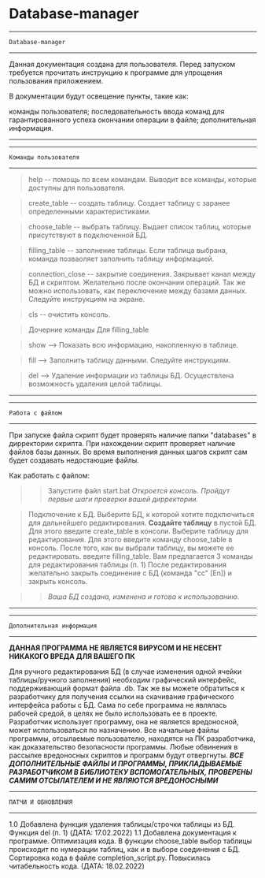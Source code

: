 # Database-manager

----------------------------------------------
	Database-manager
----------------------------------------------


Данная документация создана для пользователя. Перед запуском требуется прочитать инструкцию к программе для 
упрощения пользования приложением. 

В документации будут освещение пункты, такие как: 

 команды пользователя;
 последовательность ввода команд для гарантированного успеха окончании операции в файле;
 дополнительная информация.

----------------------------------------------


----------------------------------------------
	Команды пользователя
----------------------------------------------

> help -- помощь по всем командам. Выводит все команды, которые доступны для пользователя.

> create_table -- создать таблицу. Создает таблицу с заранее определенными характеристиками.

> choose_table -- выбрать таблицу. Выдает список таблиц, которые присутствуют в подключенной БД.

> filling_table -- заполнение таблицы. Если таблица выбрана, команда позваоляет заполнить таблицу информацией.

> connection_close -- закрытие соединения. Закрывает канал между БД и скриптом. Желательно после окончании операций.
			Так же можно использовать, как переключение между базами данных. Следуйте инструкциям на экране.

> cls -- очистить консоль.

> Дочерние команды
  Для filling_table

> show --> Показать всю информацию, накопленную в таблице.

> fill --> Заполнить таблицу данными. Следуйте инструкциям.

> del --> Удаление информации из таблицы БД. Осуществлена возможность удаления целой таблицы.

----------------------------------------------


----------------------------------------------
	Работа с файлом
----------------------------------------------

При запуске файла скрипт будет проверять наличие папки "databases" в дирректории скрипта. 
При нахождении скрипт проверяет наличие файлов базы данных. Во время выполнения данных шагов 
скрипт сам будет создавать недостающие файлы.

Как работать с файлом:

>> Запустите файл start.bat
 _Откроется консоль. Пройдут первые шаги проверки вашей дирректории._

> Подключение к БД. Выберите БД, к которой хотите подключиться для дальнейшего редактирования.
> **Создайте таблицу** в пустой БД. Для этого введите create_table в консоли.
> Выберите таблицу для редактирования. Для этого введите команду choose_table в консоль.
> После того, как вы выбрали таблицу, вы можете ее редактировать. введите filling_table.
> Вам предлагается 3 команды для редактирования таблицы (п. 1)
> После редактирования желательно закрыть соединение с БД (команда "cc" [En]) и закрыть консоль.

>> *Ваша БД создана, изменена и готова к использованию.*

----------------------------------------------


----------------------------------------------
	Дополнительная информация
----------------------------------------------

**ДАННАЯ ПРОГРАММА НЕ ЯВЛЯЕТСЯ ВИРУСОМ И НЕ НЕСЕНТ НИКАКОГО ВРЕДА ДЛЯ ВАШЕГО ПК**

Для ручного редактирования БД (в случае изменения одной ячейки таблицы/ручного заполнения) 
необходим графический интерфейс, поддерживающий формат файла .db. Так же вы можете обратиться
к разработчику для получения ссылки на скачивание графического интерфейса работы с БД. Сама по
себе программа не являлась рабочей средой, в целях не было использовать ее в проекте. Разработчик 
использует программу, она не является вредоносной, может использоваться по назначению. Все
начальные файлы программы, отсылаемые пользователю, находятся на ПК разработчика, как 
доказательство безопасности программы. Любые обвинения в рассылке вредоносных скриптов и
программ будут отвергнуты. 
 ***ВСЕ ДОПОЛНИТЕЛЬНЫЕ ФАЙЛЫ И ПРОГРАММЫ, ПРИКЛАДЫВАЕМЫЕ РАЗРАБОТЧИКОМ В БИБЛИОТЕКУ 
 ВСПОМОГАТЕЛЬНЫХ, ПРОВЕРЕНЫ САМИМ ОТСЫЛАТЕЛЕМ И НЕ ЯВЛЯЮТСЯ ВРЕДОНОСНЫМИ***

----------------------------------------------
	ПАТЧИ И ОБНОВЛЕНИЯ
----------------------------------------------

1.0 Добавлена функция удаления таблицы/строчки таблицы из БД. Функция del (п. 1) (ДАТА: 17.02.2022)
1.1 Добавлена документация к программе. Оптимизация кода. В функции choose_table выбор таблицы
происходит по нумерации таблиц, как и в выборе соединения с БД. Сортировка кода в файле 
completion_script.py. Повысилась читабельность кода. (ДАТА: 18.02.2022)
